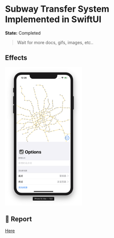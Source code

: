 # Subway Transfer System Implemented in SwiftUI

**State:** Completed 

> Wait for more docs, gifs, images, etc..

## Effects

<img src="Assets/Presentation.png" width=50% />

## 📑 Report

[Here](Report.pdf)

